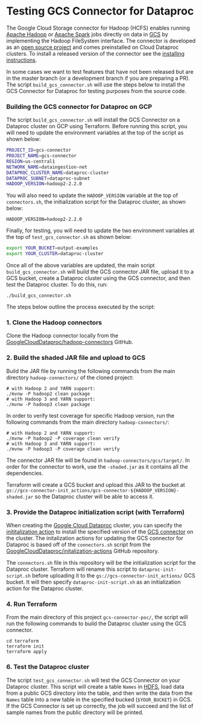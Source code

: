 # Testing GCS Connector for Dataproc

The Google Cloud Storage connector for Hadoop (HCFS) enables running [Apache Hadoop](http://hadoop.apache.org/) or [Apache Spark](http://spark.apache.org/) jobs directly on data in [GCS](https://cloud.google.com/storage) by implementing the Hadoop FileSystem interface. The connector is developed as an [open source project](https://github.com/GoogleCloudDataproc/hadoop-connectors) and comes preinstalled on Cloud Dataproc clusters.
To install a released version of the connector see the [installing instructions](https://github.com/GoogleCloudDataproc/hadoop-connectors/blob/master/gcs/INSTALL.md).

In some cases we want to test features that have not been released but are in the master branch (or a development branch if you are preparing a PR).
The script `build_gcs_connector.sh` will use the steps below to install the GCS Connector for Dataproc for testing purposes from the source code. 

### Building the GCS connector for Dataproc on GCP

The script `build_gcs_connector.sh` will install the GCS Connector on a Dataproc cluster on GCP using Terraform. Before running this script, you will need to update the environment variables at the top of the script as shown below:

```bash
PROJECT_ID=gcs-connector
PROJECT_NAME=gcs-connector
REGION=us-central1
NETWORK_NAME=dataingestion-net
DATAPROC_CLUSTER_NAME=dataproc-cluster
DATAPROC_SUBNET=dataproc-subnet
HADOOP_VERSION=hadoop2-2.2.0
```

You will also need to update the `HADOOP_VERSION` variable at the top of `connectors.sh`, the initialization script for the Dataproc cluster, as shown below:

```
HADOOP_VERSION=hadoop2-2.2.0
```

Finally, for testing, you will need to update the two environment variables at the top of `test_gcs_connector.sh` as shown below:

```bash
export YOUR_BUCKET=output-examples
export YOUR_CLUSTER=dataproc-cluster
```

Once all of the above variables are updated, the main script `build_gcs_connector.sh` will build the GCS connector JAR file, upload it to a GCS bucket, create a Dataproc cluster using the GCS connector, and then test the Dataproc cluster. To do this, run:

```
./build_gcs_connector.sh
```

The steps below outline the process executed by the script:

### 1. Clone the Hadoop connectors

Clone the Hadoop connector locally from the [GoogleCloudDataproc/hadoop-connectors](https://github.com/GoogleCloudDataproc/hadoop-connectors/blob/master/gcs/README.md) GitHub. 

### 2. Build the shaded JAR file and upload to GCS

Build the JAR file by running the following commands from the main directory `hadoop-connectors/` of the cloned project:

```
# with Hadoop 2 and YARN support:
./mvnw -P hadoop2 clean package
# with Hadoop 3 and YARN support:
./mvnw -P hadoop3 clean package
```

In order to verify test coverage for specific Hadoop version, run the following commands from the main directory `hadoop-connectors/`:
```
# with Hadoop 2 and YARN support:
./mvnw -P hadoop2 -P coverage clean verify
# with Hadoop 3 and YARN support:
./mvnw -P hadoop3 -P coverage clean verify
```

The connector JAR file will be found in `hadoop-connectors/gcs/target/`.  In order for the connector to work, use the `-shaded.jar` as it contains all the dependencies.

Terraform will create a GCS bucket and upload this JAR to the bucket at `gs://gcs-connector-init_actions/gcs-connector-${HADOOP_VERSION}-shaded.jar` so the Dataproc cluster will be able to access it.

### 3. Provide the Dataproc initialization script (with Terraform)

When creating the [Google Cloud Dataproc](https://cloud.google.com/dataproc) cluster, you can specify the [inititalization action](https://cloud.google.com/dataproc/docs/concepts/configuring-clusters/init-actions) to install the specified version of the [GCS connector](https://github.com/GoogleCloudDataproc/hadoop-connectors/blob/master/gcs/README.md) on the cluster. The initalization actions for updating the GCS connector for Dataproc is based off of the `connectors.sh` script from the [GoogleCloudDataproc/initalization-actions](https://github.com/GoogleCloudDataproc/initialization-actions/tree/master/connectors) GitHub repository. 

The `connectors.sh` file in this repository will be the initialization script for the Dataproc cluster. Terraform will rename this script to `dataproc-init-script.sh` before uploading it to the `gs://gcs-connector-init_actions/` GCS bucket. It will then specify `dataproc-init-script.sh` as an initialization action for the Dataproc cluster.

### 4. Run Terraform 

From the main directory of this project `gcs-connector-poc/`, the script will run the following commands to build the Dataproc cluster using the GCS connector.

```
cd terraform
terraform init
terraform apply
```

### 6. Test the Dataproc cluster

The script `test_gcs_connector.sh` will test the GCS Connector on your Dataproc cluster. This script will create a table `Names` in [HDFS](https://hadoop.apache.org/docs/r1.2.1/hdfs_design.html#Introduction), load data from a public GCS directory into the table, and then write the data from the `Names` table into a new table in the specified bucked (`$YOUR_BUCKET`) in GCS. If the GCS Connector is set up correctly, the job will succeed and the list of sample names from the public directory will be printed.
